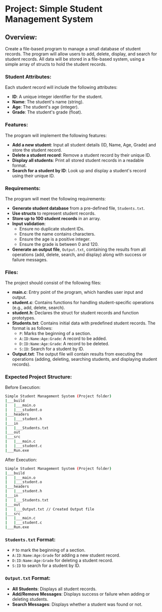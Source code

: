 # Project: Simple Student Management System

## Overview:
Create a file-based program to manage a small database of student records. The program will allow users to add, delete, display, and search for student records. All data will be stored in a file-based system, using a simple array of structs to hold the student records.

### Student Attributes:
Each student record will include the following attributes:
 - **ID**: A unique integer identifier for the student.
 - **Name**: The student's name (string).
 - **Age**: The student's age (integer).
 - **Grade**: The student's grade (float).

### Features:
The program will implement the following features:
- **Add a new student**: Input all student details (ID, Name, Age, Grade) and store the student record.
- **Delete a student record**: Remove a student record by their unique ID.
- **Display all students**: Print all stored student records in a readable format.
- **Search for a student by ID**: Look up and display a student's record using their unique ID.

### Requirements:
The program will meet the following requirements:
- **Generate student database** from a pre-defined file, `Students.txt`.
- **Use structs** to represent student records.
- **Store up to 100 student records** in an array.
- **Input validation**:
  - Ensure no duplicate student IDs.
  - Ensure the name contains characters.
  - Ensure the age is a positive integer.
  - Ensure the grade is between 0 and 120.
- **Generate an output file**, `Output.txt`, containing the results from all operations (add, delete, search, and display) along with success or failure messages.

### Files:
The project should consist of the following files:
- **main.c**: Entry point of the program, which handles user input and output.
- **student.c**: Contains functions for handling student-specific operations (e.g., add, delete, search).
- **student.h**: Declares the struct for student records and function prototypes.
- **Students.txt**: Contains initial data with predefined student records. The format is as follows:
  - `P`: Marks the beginning of a section.
  - `A:ID:Name:Age:Grade`: A record to be added.
  - `D:ID:Name:Age:Grade`: A record to be deleted.
  - `S:ID`: Search for a student by ID.
- **Output.txt**: The output file will contain results from executing the operations (adding, deleting, searching students, and displaying student records).

### Expected Project Structure:
Before Execution:

```bash
Simple Student Management System (Project folder)
|___build
|   |___main.o
|   |___student.o
|___headers
|   |___student.h
|___in
|   |___Students.txt
|___out
|___src
|   |___main.c
|   |___student.c
|___Run.exe
```

After Execution:

```bash
Simple Student Management System (Project folder)
|___build
|   |___main.o
|   |___student.o
|___headers
|   |___student.h
|___in
|   |___Students.txt
|___out
|   |___Output.txt // Created Output file
|___src
|   |___main.c
|   |___student.c
|___Run.exe
```


### `Students.txt` Format:
- `P` to mark the beginning of a section.
- `A:ID:Name:Age:Grade` for adding a new student record.
- `D:ID:Name:Age:Grade` for deleting a student record.
- `S:ID` to search for a student by ID.

### `Output.txt` Format:
- **All Students**: Displays all student records.
- **Add/Remove Messages**: Displays success or failure when adding or deleting students.
- **Search Messages**: Displays whether a student was found or not.

